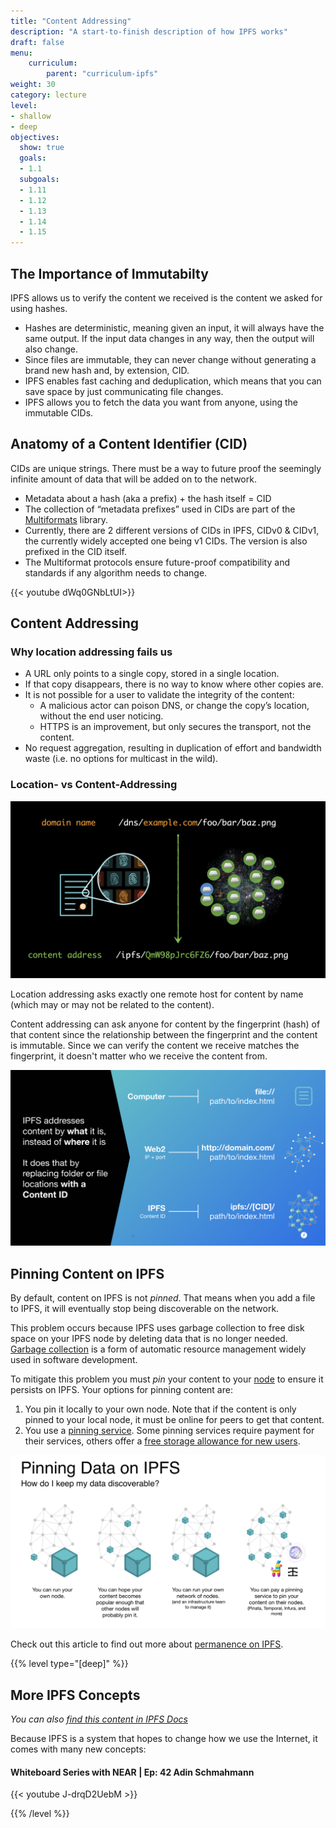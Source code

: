 ```yaml
---
title: "Content Addressing"
description: "A start-to-finish description of how IPFS works"
draft: false
menu:
    curriculum:
        parent: "curriculum-ipfs"
weight: 30
category: lecture
level:
- shallow
- deep
objectives:
  show: true
  goals:
  - 1.1
  subgoals:
  - 1.11
  - 1.12
  - 1.13
  - 1.14
  - 1.15
---
```

## The Importance of Immutabilty

IPFS allows us to verify the content we received is the content we asked for using hashes.
* Hashes are deterministic, meaning given an input, it will always have the same output. If the input data changes in any way, then the output will also change.
* Since files are immutable, they can never change without generating a brand new hash and, by extension, CID.
* IPFS enables fast caching and deduplication, which means that you can save space by just communicating file changes.
* IPFS allows you to fetch the data you want from anyone, using the immutable CIDs.

## Anatomy of a Content Identifier (CID)

CIDs are unique strings. There must be a way to future proof the seemingly infinite amount of data that will be added on to the network.
* Metadata about a hash (aka a prefix) + the hash itself = CID
* The collection of “metadata prefixes” used in CIDs are part of the [Multiformats](https://multiformats.io/) library.
* Currently, there are 2 different versions of CIDs in IPFS, CIDv0 & CIDv1, the currently widely accepted one being v1 CIDs. The version is also prefixed in the CID itself.
* The Multiformat protocols ensure future-proof compatibility and standards if any algorithm needs to change.

{{< youtube dWq0GNbLtUI>}}

## Content Addressing

### Why location addressing fails us

* A URL only points to a single copy, stored in a single location.
* If that copy disappears, there is no way to know where other copies are.
* It is not possible for a user to validate the integrity of the content:
  * A malicious actor can poison DNS, or change the copy’s location, without the end user noticing.
  * HTTPS is an improvement, but only secures the transport, not the content.
* No request aggregation, resulting in duplication of effort and bandwidth waste (i.e. no options for multicast in the wild).

### Location- vs Content-Addressing

![location vs content](location-vs-content.png)

Location addressing asks exactly one remote host for content by name (which may or may not be related to the content).

Content addressing can ask anyone for content by the fingerprint (hash) of that content since the relationship between the fingerprint and the content is immutable. Since we can verify the content we receive matches the fingerprint, it doesn't matter who we receive the content from.

![location vs content](location-vs-content2.png)

## Pinning Content on IPFS

By default, content on IPFS is not _pinned_. That means when you add a file to IPFS, it will eventually stop being discoverable on the network.

This problem occurs because IPFS uses garbage collection to free disk space on your IPFS node by deleting data that is no longer needed. [Garbage collection](https://en.wikipedia.org/wiki/Garbage_collection_(computer_science)) is a form of automatic resource management widely used in software development.

To mitigate this problem you must _pin_ your content to your [node](https://docs.ipfs.tech/concepts/nodes/#nodes) to ensure it persists on IPFS. Your options for pinning content are:
1. You pin it locally to your own node. Note that if the content is only pinned to your local node, it must be online for peers to get that content.
2. You use a [pinning service](https://docs.ipfs.io/concepts/persistence/#pinning-services). Some pinning services require payment for their services, others offer a [free storage allowance for new users](https://docs.ipfs.tech/concepts/persistence/#ipfs-filecoin-solutions).


![Pinning IPFS](pinning.png)

Check out this article to find out more about [permanence on IPFS](https://docs.ipfs.tech/concepts/persistence/).

{{% level type="[deep]" %}}
## More IPFS Concepts
_You can also [find this content in IPFS Docs](https://docs.ipfs.io/concepts/)_

Because IPFS is a system that hopes to change how we use the Internet, it comes with many new concepts:

#### Whiteboard Series with NEAR | Ep: 42 Adin Schmahmann

{{< youtube J-drqD2UebM >}}


{{% /level %}}
